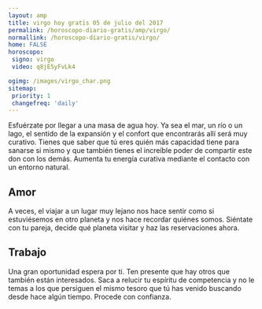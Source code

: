 ```yaml
---
layout: amp
title: virgo hoy gratis 05 de julio del 2017 
permalink: /horoscopo-diario-gratis/amp/virgo/
normallink: /horoscopo-diario-gratis/virgo/
home: FALSE
horoscopo:
 signo: virgo
 video: q8jE5yFvLk4

ogimg: /images/virgo_char.png
sitemap:
 priority: 1
 changefreq: 'daily'
---
```



Esfuérzate por llegar a una masa de agua hoy. Ya sea el mar, un río o un lago, el sentido de la expansión y el confort que encontrarás allí será muy curativo. Tienes que saber que tú eres quién más capacidad tiene para sanarse si mismo y que también tienes el increíble poder de compartir este don con los demás. Aumenta tu energía curativa mediante el contacto con un entorno natural.

## Amor

A veces, el viajar a un lugar muy lejano nos hace sentir como si estuviésemos en otro planeta y nos hace recordar quiénes somos. Siéntate con tu pareja, decide qué planeta visitar y haz las reservaciones ahora.

## Trabajo

Una gran oportunidad espera por ti. Ten presente que hay otros que también están interesados. Saca a relucir tu espíritu de competencia y no le temas a los que persiguen el mismo tesoro que tú has venido buscando desde hace algún tiempo. Procede con confianza.